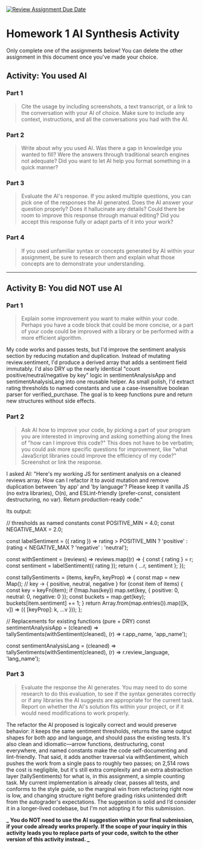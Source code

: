 [![Review Assignment Due Date](https://classroom.github.com/assets/deadline-readme-button-22041afd0340ce965d47ae6ef1cefeee28c7c493a6346c4f15d667ab976d596c.svg)](https://classroom.github.com/a/PA8fMuFu)

# Homework 1 AI Synthesis Activity

Only complete one of the assignments below! You can delete the other assignment in this document once you've made your choice.

## Activity: You used AI

### Part 1

> Cite the usage by including screenshots, a text transcript, or a link to the conversation with your AI of choice. Make sure to include any context, instructions, and all the conversations you had with the AI.

### Part 2

> Write about why you used AI. Was there a gap in knowledge you wanted to fill? Were the answers through traditional search engines not adequate? Did you want to let AI help you format something in a quick manner?

### Part 3

> Evaluate the AI's response. If you asked multiple questions, you can pick one of the responses the AI generated. Does the AI answer your question properly? Does it hallucinate any details? Could there be room to improve this response through manual editing? Did you accept this response fully or adapt parts of it into your work?

### Part 4

> If you used unfamiliar syntax or concepts generated by AI within your assignment, be sure to research them and explain what those concepts are to demonstrate your understanding.

---

## Activity B: You did NOT use AI

### Part 1

> Explain some improvement you want to make within your code. Perhaps you have a code block that could be more concise, or a part of your code could be improved with a library or be performed with a more efficient algorithm.

My code works and passes tests, but I'd improve the sentiment analysis section by reducing mutation and duplication. Instead of mutating review.sentiment, I'd produce a derived array that adds a sentiment field immutably. I'd also DRY up the nearly identical "count positive/neutral/negative by key" logic in sentimentAnalysisApp and sentimentAnalysisLang into one reusable helper. As small polish, I'd extract rating thresholds to named constants and use a case-insensitive boolean parser for verified_purchase. The goal is to keep functions pure and return new structures without side effects.

### Part 2

> Ask AI how to improve your code, by picking a part of your program you are interested in improving and asking something along the lines of "how can I improve this code?" This does not have to be verbatim; you could ask more specific questions for improvement, like "what JavaScript libraries could improve the efficiency of my code?" Screenshot or link the response.

I asked AI: "Here's my working JS for sentiment analysis on a cleaned reviews array. How can I refactor it to avoid mutation and remove duplication between 'by app' and 'by language'? Please keep it vanilla JS (no extra libraries), O(n), and ESLint-friendly (prefer-const, consistent destructuring, no var). Return production-ready code."

Its output:

// thresholds as named constants
const POSITIVE_MIN = 4.0;
const NEGATIVE_MAX = 2.0;

const labelSentiment = ({ rating }) =>
  rating > POSITIVE_MIN ? 'positive' : (rating < NEGATIVE_MAX ? 'negative' : 'neutral');

const withSentiment = (reviews) =>
  reviews.map((r) => {
    const { rating } = r;
    const sentiment = labelSentiment({ rating });
    return { ...r, sentiment };
  });

const tallySentiments = (items, keyFn, keyProp) => {
  const map = new Map(); // key -> { positive, neutral, negative }
  for (const item of items) {
    const key = keyFn(item);
    if (!map.has(key)) map.set(key, { positive: 0, neutral: 0, negative: 0 });
    const buckets = map.get(key);
    buckets[item.sentiment] += 1;
  }
  return Array.from(map.entries()).map(([k, v]) => ({ [keyProp]: k, ...v }));
};

// Replacements for existing functions (pure + DRY)
const sentimentAnalysisApp = (cleaned) =>
  tallySentiments(withSentiment(cleaned), (r) => r.app_name, 'app_name');

const sentimentAnalysisLang = (cleaned) =>
  tallySentiments(withSentiment(cleaned), (r) => r.review_language, 'lang_name');

### Part 3

> Evaluate the response the AI generates. You may need to do some research to do this evaluation, to see if the syntax generates correctly or if any libraries the AI suggests are appropriate for the current task. Report on whether the AI's solution fits within your project, or if it would need modifications to work properly.

The refactor the AI proposed is logically correct and would preserve behavior: it keeps the same sentiment thresholds, returns the same output shapes for both app and language, and should pass the existing tests. It's also clean and idiomatic—arrow functions, destructuring, const everywhere, and named constants make the code self-documenting and lint-friendly. That said, it adds another traversal via withSentiment, which pushes the work from a single pass to roughly two passes; on 2,514 rows the cost is negligible, but it's still extra complexity and an extra abstraction layer (tallySentiments) for what is, in this assignment, a simple counting task. My current implementation is already clear, passes all tests, and conforms to the style guide, so the marginal win from refactoring right now is low, and changing structure right before grading risks unintended drift from the autograder's expectations. The suggestion is solid and I’d consider it in a longer-lived codebase, but I'm not adopting it for this submission.

**_ You do NOT need to use the AI suggestion within your final submission, if your code already works properly. If the scope of your inquiry in this activity leads you to replace parts of your code, switch to the other version of this activity instead. _**
